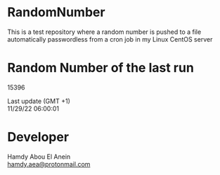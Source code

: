 # RandomNumber    
This is a test repository where a random number is pushed to a file automatically passwordless from a cron job in my Linux CentOS server    
# Random Number of the last run   
15396
      
Last update (GMT +1)    
11/29/22 06:00:01
# Developer    
Hamdy Abou El Anein   
hamdy.aea@protonmail.com

